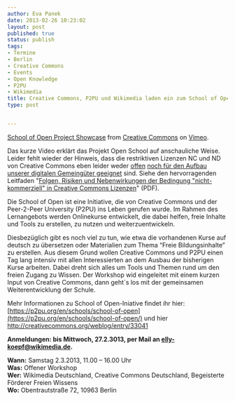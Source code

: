 ```yaml
---
author: Eva Panek
date: 2013-02-26 10:23:02
layout: post
published: true
status: publish
tags:
- Termine
- Berlin
- Creative Commons
- Events
- Open Knowledge
- P2PU
- Wikimedia
title: Creative Commons, P2PU und Wikimedia laden ein zum School of Open-Workshop!
type: post


---
```


[School of Open Project Showcase](http://vimeo.com/60035152) from [Creative Commons](http://vimeo.com/creativecommonsvideos) on [Vimeo](http://vimeo.com).

Das kurze Video erklärt das Projekt Open School auf anschauliche Weise. Leider fehlt wieder der Hinweis, dass die restriktiven Lizenzen NC und ND von Creative Commons eben leider weder [offen](http://opendefinition.org/okd/deutsch/) [noch für den Aufbau unserer digitalen Gemeingüter geeignet](http://blog.okfn.org/2012/10/04/making-a-real-commons-creative-commons-should-drop-the-non-commercial-and-no-derivatives-licenses/) sind. Siehe den hervorragenden Leitfaden "[Folgen, Risiken und Nebenwirkungen der Bedingung "nicht-kommerziell" in Creative Commons Lizenzen](http://irights.info/userfiles/CC-NC_Leitfaden_web.pdf)" (PDF).

Die School of Open ist eine Initiative, die von Creative Commons und der Peer-2-Peer University (P2PU) ins Leben gerufen wurde. Im Rahmen des Lernangebots werden Onlinekurse entwickelt, die dabei helfen, freie Inhalte und Tools zu erstellen, zu nutzen und weiterzuentwickeln. 

Diesbezüglich gibt es noch viel zu tun, wie etwa die vorhandenen Kurse auf deutsch zu übersetzen oder Materialien zum Thema “Freie Bildungsinhalte” zu erstellen. Aus diesem Grund wollen Creative Commons und P2PU einen Tag lang intensiv mit allen Interessierten an dem Ausbau der bisherigen Kurse arbeiten. Dabei dreht sich alles um Tools und Themen rund um den freien Zugang zu Wissen. Der Workshop wid eingeleitet mit einem kurzen Input von Creative Commons, dann geht´s los mit der gemeinsamen Weiterentwicklung der Schule.

Mehr Informationen zu School of Open-Iniative findet ihr hier:  
[https://p2pu.org/en/schools/school-of-open](https://p2pu.org/en/schools/school-of-open/) und hier  
<http://creativecommons.org/weblog/entry/33041>

**Anmeldungen: bis Mittwoch, 27.2.3013, per Mail an [elly-koepf@wikimedia.de](mailto:elly-koepf@wikimedia.de).**

**Wann:** Samstag 2.3.2013, 11.00 – 16.00 Uhr  
**Was:** Offener Workshop  
**Wer:** Wikimedia Deutschland, Creative Commons Deutschland, Begeisterte Förderer Freien Wissens  
**Wo:** Obentrautstraße 72, 10963 Berlin

 